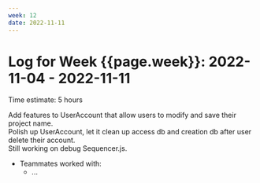 ```yaml
---
week: 12
date: 2022-11-11
---
```

# Log for Week {{page.week}}: 2022-11-04 - 2022-11-11

Time estimate: 5 hours

Add features to UserAccount that allow users to modify and save their project name. <br> 
Polish up UserAccount, let it clean up access db and creation db after user delete their account. <br>
Still working on debug Sequencer.js.

- Teammates worked with:
  - ...
